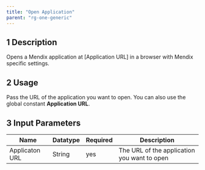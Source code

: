 ```yaml
---
title: "Open Application"
parent: "rg-one-generic"
---
```


## 1 Description

Opens a Mendix application at [Application URL] in a browser with
Mendix specific settings.

## 2 Usage

Pass the URL of the application you want to open. You can also use the global constant **Application URL**.

## 3 Input Parameters

Name | Datatype | Required | Description
--- | --- | --- | ---
Applicaton URL | String | yes | The URL of the application you want to open
